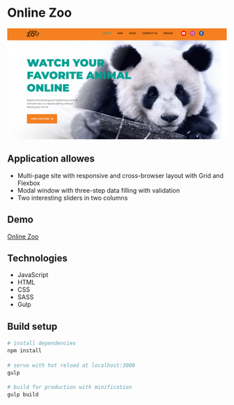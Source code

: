 # Online Zoo

![screenshot](https://github.com/Shushoq/online-zoo/blob/main/onlinezoo.png)

## Application allowes

- Multi-page site with responsive and cross-browser layout with Grid and Flexbox
- Modal window with three-step data filling with validation
- Two interesting sliders in two columns

## Demo

[Online Zoo](https://shushoq.github.io/online-zoo/)

## Technologies

- JavaScript
- HTML
- CSS
- SASS
- Gulp

## Build setup
```bash
# install dependencies
npm install

# serve with hot reload at localhost:3000
gulp

# build for production with minification
gulp build
```
